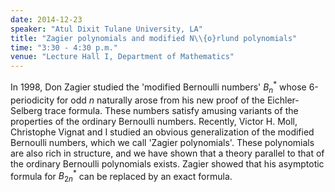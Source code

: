 ```yaml
---
date: 2014-12-23
speaker: "Atul Dixit Tulane University, LA"
title: "Zagier polynomials and modified N\\{o}rlund polynomials"
time: "3:30 - 4:30 p.m." 
venue: "Lecture Hall I, Department of Mathematics"
---
```

In 1998, Don Zagier studied the 'modified Bernoulli numbers' $B_{n}^{*}$ whose 6-periodicity for odd $n$ naturally arose from his new proof of the Eichler-Selberg trace formula. These numbers satisfy amusing variants of the properties of the ordinary Bernoulli numbers. Recently, Victor H. Moll, Christophe Vignat and I studied an obvious generalization of the modified Bernoulli numbers, which we call 'Zagier polynomials'. These polynomials are also rich in structure, and we have shown that a theory parallel to that of the ordinary Bernoulli polynomials exists. Zagier showed that his asymptotic formula for $B_{2n}^{*}$ can be replaced by an exact formula.
